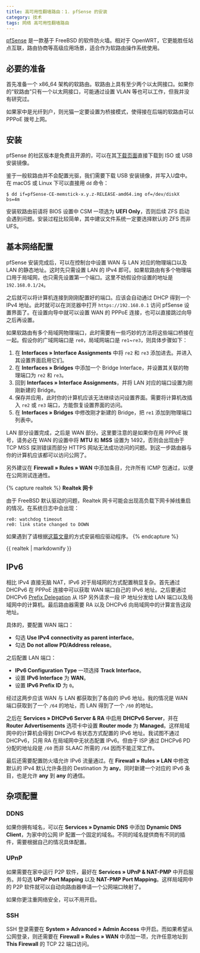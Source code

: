```yaml
---
title: 高可用性翻墙路由：1. pfSense 的安装
category: 技术
tags: 网络 高可用性翻墙路由
---
```


[pfSense](https://pfsense.org) 是一款基于 FreeBSD 的软件防火墙。相对于 OpenWRT，它更能胜任站点互联，路由协商等高级应用场景，适合作为软路由操作系统使用。

必要的准备
----
首先准备一个 x86_64 架构的软路由。软路由上具有至少两个以太网接口。如果你的“软路由”只有一个以太网接口，可能通过设置 VLAN 等也可以工作，但我并没有研究过。

如果家中是光纤到户，则光猫一定要设置为桥接模式，使得接在后端的软路由可以 PPPoE 拨号上网。

安装
----

pfSense 的社区版本是免费且开源的，可以在其[下载页面](https://www.pfsense.org/download/)直接下载到 ISO 或 USB 安装镜像。

鉴于一般软路由并不会配置光驱，我们需要下载 USB 安装镜像，并写入U盘中。在 macOS 或 Linux 下可以直接用 `dd` 命令：
~~~~shell
$ dd if=pfSense-CE-memstick-x.y.z-RELEASE-amd64.img of=/dev/diskX bs=4m
~~~~

安装软路由前请将 BIOS 设置中 CSM 一项选为 **UEFI Only**，否则后续 ZFS 启动会遇到问题。安装过程比较简单，其中建议文件系统一定要选择默认的 ZFS 而非 UFS。

基本网络配置
----
pfSense 安装完成后，可以在控制台中设置 WAN 与 LAN 对应的物理端口以及 LAN 的静态地址。这时先只需设置 LAN 的 IPv4 即可。如果软路由有多个物理端口用于局域网，也只需先设置第一个端口。这里不妨假设你设置的地址是 `192.168.0.1/24`。

之后就可以将计算机连接到刚刚配置好的端口。应该会自动通过 DHCP 得到一个 IPv4 地址。此时就可以在浏览器中打开 `https://192.168.0.1` 访问 pfSense 设置界面了。在设置向导中就可以设置 WAN 的 PPPoE 连接，也可以直接跳过向导之后再设置。

如果软路由有多个局域网物理端口，此时需要有一些巧妙的方法将这些端口桥接在一起。假设你的广域网端口是 `re0`，局域网端口是 `re1`~`re3`，则具体步骤如下：
1. 在 **Interfaces &raquo; Interface Assignments** 中将 `re2` 和 `re3` 添加进去。并进入其设置界面启用它们。
2. 在 **Interfaces &raquo; Bridges** 中添加一个 Bridge Interface，并设置其关联的物理端口为 `re2` 和 `re3`。
3. 回到 **Interfaces &raquo; Interface Assignments**，并将 LAN 对应的端口设置为刚刚新建的 Bridge。
4. 保存并应用，此时你的计算机应该无法继续访问设置界面。需要将计算机改插入 `re2` 或 `re3` 端口，方能恢复设置界面的访问。
5. 在 **Interfaces &raquo; Bridges** 中修改刚才新建的 Bridge，把 `re1` 添加到物理端口列表中。 

LAN 部分设置完成，之后是 WAN 部分。这里要注意的是如果你在用 PPPoE 拨号，请务必在 WAN 的设置中将 **MTU** 和 **MSS** 设置为 1492，否则会出现由于 TCP MSS 探测错误而部分 HTTPS 网站无法成功访问的问题。到这一步路由器与你的计算机应该都可以访问公网了。

另外建议在 **Firewall &raquo; Rules &raquo; WAN** 中添加条目，允许所有 ICMP 包通过，以便在公网测试连通性。

{% capture realtek %}
**Realtek 网卡**

由于 FreeBSD 默认驱动的问题，Realtek 网卡可能会出现高负载下网卡掉线重启的情况。在系统日志中会出现：
~~~~
re0: watchdog timeout
re0: link state changed to DOWN
~~~~
如果遇到了请根据[这篇文章](https://www.robpeck.com/2021/04/using-realtek-nics-in-pfsense/)的方式安装相应驱动程序。
{% endcapture %}

<div class="notice--warning">
    {{ realtek | markdownify }}
</div>

IPv6
----
相比 IPv4 直接无脑 NAT，IPv6 对于局域网的方式配置稍显复杂。首先通过 DHCPv6 在 PPPoE 连接中可以获取 WAN 端口自己的 IPv6 地址。之后要通过 DHCPv6 [Prefix Delegation](https://en.wikipedia.org/wiki/Prefix_delegation) 从 ISP 另外请求一段 IP 地址分发给 LAN 端口以及局域网中的计算机。最后路由器需要 RA 以及 DHCPv6 向局域网中的计算宣告这段地址。

具体的，要配置 WAN 端口：
* 勾选 **Use IPv4 connectivity as parent interface**。
* 勾选 **Do not allow PD/Address release**。

之后配置 LAN 端口：
* **IPv6 Configuration Type** 一项选择 **Track Interface**。
* 设置 **IPv6 Interface** 为 **WAN**。
* 设置 **IPv6 Prefix ID** 为 `0`。

经过这两步应该 WAN 与 LAN 都获取到了各自的 IPv6 地址。我的情况是 WAN 端口获取到了一个 `/64` 的地址，而 LAN 得到了一个 `/60` 的地址。

之后在 **Services &raquo; DHCPv6 Server & RA** 中启用 **DHCPv6 Server**，并在 **Router Advertisements** 选项卡中设置 **Router mode** 为 **Managed**。这样局域网中的计算机会得到 DHCPv6 有状态方式配置的 IPv6 地址。我试图不通过 DHCPv6，只用 RA 在局域网中无状态配置 IPv6。但由于 ISP 通过 DHCPv6 PD 分配的地址段是 `/60` 而非 SLAAC 所需的 `/64` 因而不能正常工作。

最后还需要配置防火墙允许 IPv6 流量通过。在 **Firewall &raquo; Rules &raquo; LAN** 中修改默认的 IPv4 默认允许条目的 Destination 为 **any**。同时新建一个对应的 IPv6 条目，也是允许 **any** 到 **any** 的通信。

杂项配置
----

### DDNS

如果你拥有域名，可以在 **Services &raquo; Dynamic DNS** 中添加 **Dynamic DNS Client**，为家中的公网 IP 配置一个固定的域名。不同的域名提供商有不同的插件，需要根据自己的情况具体配置。

### UPnP

如果需要在家中运行 P2P 软件，最好在 **Services &raquo; UPnP & NAT-PMP** 中开启服务。并勾选 **UPnP Port Mapping** 以及 **NAT-PMP Port Mapping**。这样局域网中的 P2P 软件就可以自动向路由器申请一个公网端口映射了。

如果你更注重网络安全，可以不用开启。

### SSH

SSH 登录需要在 **System &raquo; Advanced &raquo; Admin Access** 中开启。而如果希望从公网登录，则还需要在 **Firewall &raquo; Rules &raquo; WAN** 中添加一项，允许任意地址到 **This Firewall** 的 TCP 22 端口访问。
